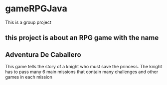 # gameRPGJava

This is a group project

this project is about an RPG game with the name
-------------------------
 Adventura De Caballero
-------------------------
This game tells the story of a knight who must save the princess.
The knight has to pass many 6 main missions that contain many challenges and other games in each mission
